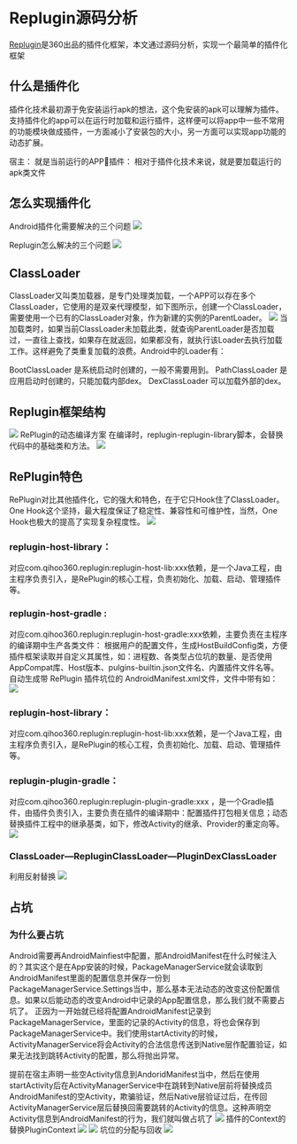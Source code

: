 # Replugin源码分析
[Replugin](https://github.com/Qihoo360/RePlugin)是360出品的插件化框架，本文通过源码分析，实现一个最简单的插件化框架
## 什么是插件化
插件化技术最初源于免安装运行apk的想法，这个免安装的apk可以理解为插件。支持插件化的app可以在运行时加载和运行插件，这样便可以将app中一些不常用的功能模块做成插件，一方面减小了安装包的大小，另一方面可以实现app功能的动态扩展。

宿主： 就是当前运行的APP插件： 相对于插件化技术来说，就是要加载运行的apk类文件
## 怎么实现插件化
Android插件化需要解决的三个问题
![](./img/how2plugin1.png)

Replugin怎么解决的三个问题
![](./img/how2plugin2.png)
## ClassLoader

ClassLoader又叫类加载器，是专门处理类加载，一个APP可以存在多个ClassLoader，它使用的是双亲代理模型，如下图所示，创建一个ClassLoader，需要使用一个已有的ClassLoader对象，作为新建的实例的ParentLoader。
![](./img/classloader.png)
当加载类时，如果当前ClassLoader未加载此类，就查询ParentLoader是否加载过，一直往上查找，如果存在就返回，如果都没有，就执行该Loader去执行加载工作。这样避免了类重复加载的浪费。Android中的Loader有：

BootClassLoader 是系统启动时创建的，一般不需要用到。
PathClassLoader 是应用启动时创建的，只能加载内部dex。
DexClassLoader 可以加载外部的dex。
## Replugin框架结构
![](./img/replugin.png)
RePlugin的动态编译方案
在编译时，replugin-replugin-library脚本，会替换代码中的基础类和方法。
![](./img/replugin_compline.png)
## RePlugin特色
RePlugin对比其他插件化，它的强大和特色，在于它只Hook住了ClassLoader。One Hook这个坚持，最大程度保证了稳定性、兼容性和可维护性，当然，One Hook也极大的提高了实现复杂程度性。
![](./img/replugin_project.png)
### replugin-host-library：
对应com.qihoo360.replugin:replugin-host-lib:xxx依赖，是一个Java工程，由主程序负责引入，是RePlugin的核心工程，负责初始化、加载、启动、管理插件等。

### replugin-host-gradle :
对应com.qihoo360.replugin:replugin-host-gradle:xxx依赖，主要负责在主程序的编译期中生产各类文件：
根据用户的配置文件，生成HostBuildConfig类，方便插件框架读取并自定义其属性，如：进程数、各类型占位坑的数量、是否使用AppCompat库、Host版本、pulgins-builtin.json文件名、内置插件文件名等。
自动生成带 RePlugin 插件坑位的 AndroidManifest.xml文件，文件中带有如：
![](./img/replugin_host.png)
### replugin-host-library：
对应com.qihoo360.replugin:replugin-host-lib:xxx依赖，是一个Java工程，由主程序负责引入，是RePlugin的核心工程，负责初始化、加载、启动、管理插件等。
### replugin-plugin-gradle：
对应com.qihoo360.replugin:replugin-plugin-gradle:xxx ，是一个Gradle插件，由插件负责引入，主要负责在插件的编译期中：配置插件打包相关信息；动态替换插件工程中的继承基类，如下，修改Activity的继承、Provider的重定向等。
![](./img/replugin_plugin.png)
### ClassLoader—RepluginClassLoader—PluginDexClassLoader

利用反射替换
![](./img/dexclassloader.png)
## 占坑

### 为什么要占坑
Android需要再AndroidMainfiest中配置，那AndroidManifest在什么时候注入的？其实这个是在App安装的时候，PackageManagerService就会读取到AndroidManifest里面的配置信息并保存一份到PackageManagerService.Settings当中，那么基本无法动态的改变这份配置信息。如果以后能动态的改变Android中记录的App配置信息，那么我们就不需要占坑了。
正因为一开始就已经将配置AndroidManifest记录到PackageManagerService，里面的记录的Activity的信息，将也会保存到PackageManagerService中。我们使用startActivity的时候，ActivityManagerService将会Activity的合法信息传送到Native层作配置验证，如果无法找到跳转Activity的配置，那么将抛出异常。

提前在宿主声明一些空Activity信息到AndoridManifest当中，然后在使用startActivity后在ActivityManagerService中在跳转到Native层前将替换成员AndroidManifest的空Activity，欺骗验证，然后Native层验证过后，在传回ActivityManagerService层后替换回需要跳转的Activity的信息。这种声明空Activity信息到AndroidManifest的行为，我们就叫做占坑了
![](./img/keng.png)
插件的Context的替换PluginContext
![](./img/plugin_context.png)
![](./img/plugin_context2.png)
坑位的分配与回收
![](./img/keng_release.png)





